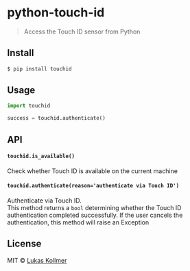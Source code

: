 # python-touch-id

> Access the Touch ID sensor from Python

## Install

```bash
$ pip install touchid
```


## Usage

```python
import touchid

success = touchid.authenticate()
```

## API

#### `touchid.is_available()`
Check whether Touch ID is available on the current machine


#### `touchid.authenticate(reason='authenticate via Touch ID')`
Authenticate via Touch ID.  
This method returns a `bool` determining whether the Touch ID authentication completed successfully.
If the user cancels the authentication, this method will raise an Exception

## License

MIT © [Lukas Kollmer](https://lukas.vip)
